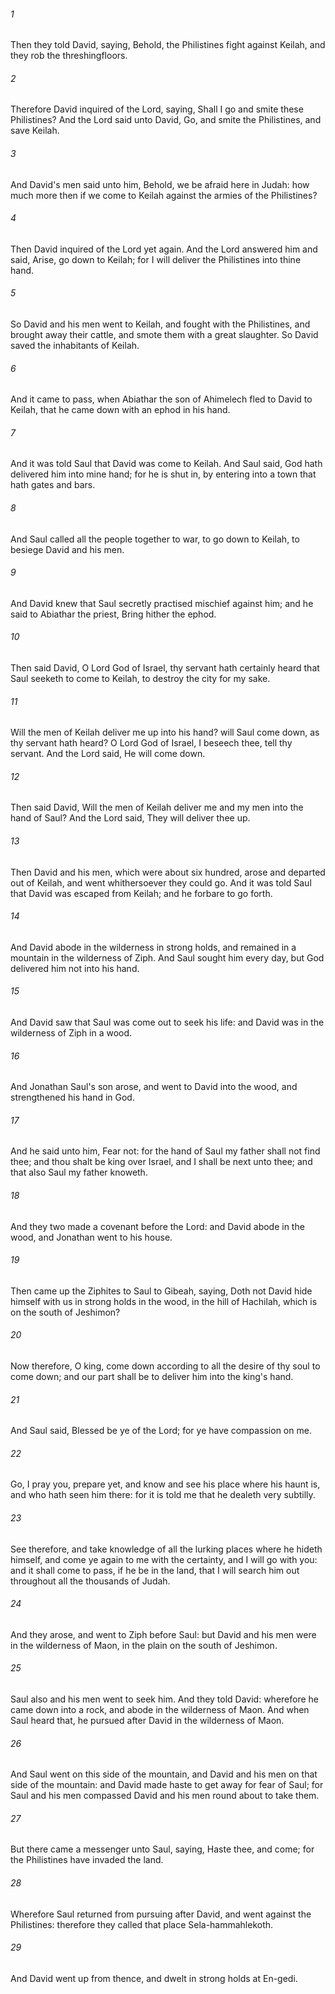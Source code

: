 ###### 1
Then they told David, saying, Behold, the Philistines fight against Keilah, and they rob the threshingfloors.

###### 2
Therefore David inquired of the Lord, saying, Shall I go and smite these Philistines? And the Lord said unto David, Go, and smite the Philistines, and save Keilah.

###### 3
And David's men said unto him, Behold, we be afraid here in Judah: how much more then if we come to Keilah against the armies of the Philistines?

###### 4
Then David inquired of the Lord yet again. And the Lord answered him and said, Arise, go down to Keilah; for I will deliver the Philistines into thine hand.

###### 5
So David and his men went to Keilah, and fought with the Philistines, and brought away their cattle, and smote them with a great slaughter. So David saved the inhabitants of Keilah.

###### 6
And it came to pass, when Abiathar the son of Ahimelech fled to David to Keilah, that he came down with an ephod in his hand.

###### 7
And it was told Saul that David was come to Keilah. And Saul said, God hath delivered him into mine hand; for he is shut in, by entering into a town that hath gates and bars.

###### 8
And Saul called all the people together to war, to go down to Keilah, to besiege David and his men.

###### 9
And David knew that Saul secretly practised mischief against him; and he said to Abiathar the priest, Bring hither the ephod.

###### 10
Then said David, O Lord God of Israel, thy servant hath certainly heard that Saul seeketh to come to Keilah, to destroy the city for my sake.

###### 11
Will the men of Keilah deliver me up into his hand? will Saul come down, as thy servant hath heard? O Lord God of Israel, I beseech thee, tell thy servant. And the Lord said, He will come down.

###### 12
Then said David, Will the men of Keilah deliver me and my men into the hand of Saul? And the Lord said, They will deliver thee up.

###### 13
Then David and his men, which were about six hundred, arose and departed out of Keilah, and went whithersoever they could go. And it was told Saul that David was escaped from Keilah; and he forbare to go forth.

###### 14
And David abode in the wilderness in strong holds, and remained in a mountain in the wilderness of Ziph. And Saul sought him every day, but God delivered him not into his hand.

###### 15
And David saw that Saul was come out to seek his life: and David was in the wilderness of Ziph in a wood.

###### 16
And Jonathan Saul's son arose, and went to David into the wood, and strengthened his hand in God.

###### 17
And he said unto him, Fear not: for the hand of Saul my father shall not find thee; and thou shalt be king over Israel, and I shall be next unto thee; and that also Saul my father knoweth.

###### 18
And they two made a covenant before the Lord: and David abode in the wood, and Jonathan went to his house.

###### 19
Then came up the Ziphites to Saul to Gibeah, saying, Doth not David hide himself with us in strong holds in the wood, in the hill of Hachilah, which is on the south of Jeshimon?

###### 20
Now therefore, O king, come down according to all the desire of thy soul to come down; and our part shall be to deliver him into the king's hand.

###### 21
And Saul said, Blessed be ye of the Lord; for ye have compassion on me.

###### 22
Go, I pray you, prepare yet, and know and see his place where his haunt is, and who hath seen him there: for it is told me that he dealeth very subtilly.

###### 23
See therefore, and take knowledge of all the lurking places where he hideth himself, and come ye again to me with the certainty, and I will go with you: and it shall come to pass, if he be in the land, that I will search him out throughout all the thousands of Judah.

###### 24
And they arose, and went to Ziph before Saul: but David and his men were in the wilderness of Maon, in the plain on the south of Jeshimon.

###### 25
Saul also and his men went to seek him. And they told David: wherefore he came down into a rock, and abode in the wilderness of Maon. And when Saul heard that, he pursued after David in the wilderness of Maon.

###### 26
And Saul went on this side of the mountain, and David and his men on that side of the mountain: and David made haste to get away for fear of Saul; for Saul and his men compassed David and his men round about to take them.

###### 27
But there came a messenger unto Saul, saying, Haste thee, and come; for the Philistines have invaded the land.

###### 28
Wherefore Saul returned from pursuing after David, and went against the Philistines: therefore they called that place Sela-hammahlekoth.

###### 29
And David went up from thence, and dwelt in strong holds at En-gedi.

